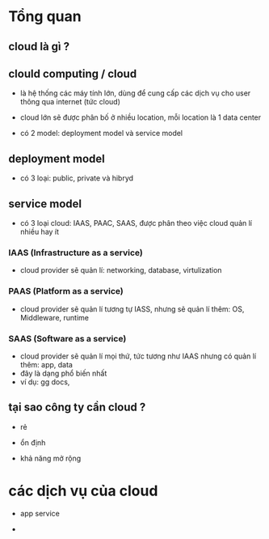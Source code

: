 # **Tổng quan**

## cloud là gì ?

## clould computing / cloud

- là hệ thống các máy tính lớn, dùng để cung cấp các dịch vụ cho user thông qua internet (tức cloud)
  <!-- các dịch vụ ở đây là: server, storage, database, networking, software, inteligence... -->

- cloud lớn sẽ được phân bố ở nhiều location, mỗi location là 1 data center

- có 2 model: deployment model và service model

## deployment model

- có 3 loại: public, private và hibryd

## service model

- có 3 loại cloud: IAAS, PAAC, SAAS, được phân theo việc cloud quản lí nhiều hay ít

### IAAS (Infrastructure as a service)

- cloud provider sẽ quản lí: networking, database, virtulization

### PAAS (Platform as a service)

- cloud provider sẽ quản lí tương tự IASS, nhưng sẽ quản lí thêm: OS, Middleware, runtime

### SAAS (Software as a service)

- cloud provider sẽ quản lí mọi thứ, tức tương như IAAS nhưng có quản lí thêm: app, data
- đây là dạng phổ biến nhất
- ví dụ: gg docs,

## tại sao công ty cần cloud ?

- rẻ
<!-- - vì nó rẻ hơn so với việc tự build server -->

- ổn định
<!-- tức khả năng khôi phục data, rủi ro mất dữ liệu thấp, đường truyền ... -->

- khả năng mở rộng

# **các dịch vụ của cloud**

- app service
<!-- tức là host web app bằng cloud -->

- 